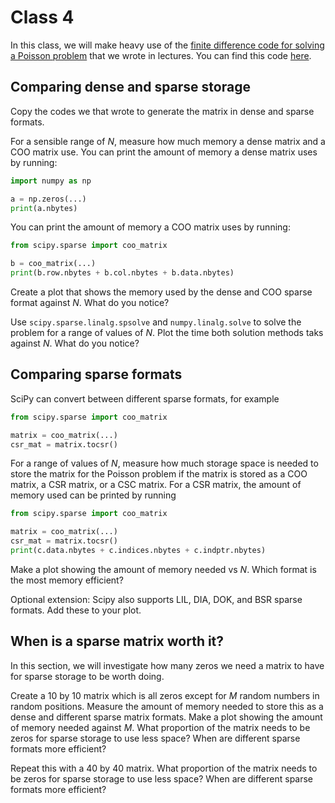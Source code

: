 # Class 4

In this class, we will make heavy use of the [finite difference code for solving a Poisson problem](https://gist.github.com/mscroggs/45ab606d6e69b811122b2697821267b1)
that we wrote in lectures. You can find this code [here](https://gist.github.com/mscroggs/45ab606d6e69b811122b2697821267b1).

## Comparing dense and sparse storage
Copy the codes we that wrote to generate the matrix in dense and sparse formats.

For a sensible range of $N$, measure how much memory a dense matrix and a COO matrix use.
You can print the amount of memory a dense matrix uses by running:

```python
import numpy as np

a = np.zeros(...)
print(a.nbytes)
```

You can print the amount of memory a COO matrix uses by running:

```python
from scipy.sparse import coo_matrix

b = coo_matrix(...)
print(b.row.nbytes + b.col.nbytes + b.data.nbytes)
```

Create a plot that shows the memory used by the dense and COO sparse format against $N$.
What do you notice?

Use `scipy.sparse.linalg.spsolve` and `numpy.linalg.solve` to solve the problem for a range of values of $N$.
Plot the time both solution methods taks against $N$.
What do you notice?

## Comparing sparse formats
SciPy can convert between different sparse formats, for example

```python
from scipy.sparse import coo_matrix

matrix = coo_matrix(...)
csr_mat = matrix.tocsr()
```

For a range of values of $N$, measure how much storage space is needed to store the matrix for the Poisson problem if the matrix is stored as
a COO matrix, a CSR matrix, or a CSC matrix.
For a CSR matrix, the amount of memory used can be printed by running

```python
from scipy.sparse import coo_matrix

matrix = coo_matrix(...)
csr_mat = matrix.tocsr()
print(c.data.nbytes + c.indices.nbytes + c.indptr.nbytes)
```

Make a plot showing the amount of memory needed vs $N$. Which format is the most memory efficient?

Optional extension: Scipy also supports LIL, DIA, DOK, and BSR sparse formats. Add these to your plot.

## When is a sparse matrix worth it?
In this section, we will investigate how many zeros we need a matrix to have for sparse storage to be worth doing.

Create a 10 by 10 matrix which is all zeros except for $M$ random numbers in random positions.
Measure the amount of memory needed to store this as a dense and different sparse matrix formats.
Make a plot showing the amount of memory needed against $M$.
What proportion of the matrix needs to be zeros for sparse storage to use less space? When are different sparse formats more efficient?

Repeat this with a 40 by 40 matrix.
What proportion of the matrix needs to be zeros for sparse storage to use less space? When are different sparse formats more efficient?
